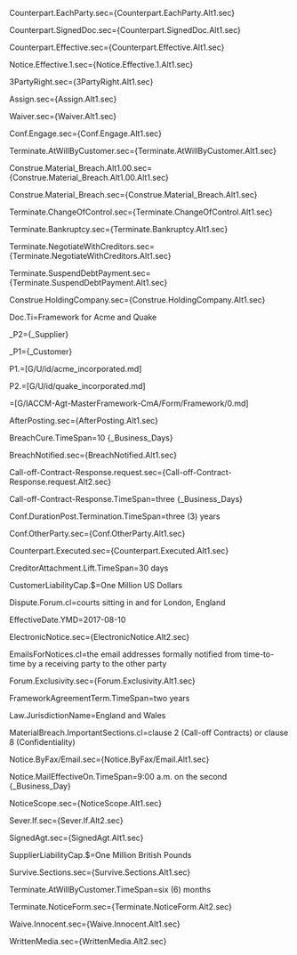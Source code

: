 Counterpart.EachParty.sec={Counterpart.EachParty.Alt1.sec}

Counterpart.SignedDoc.sec={Counterpart.SignedDoc.Alt1.sec}

Counterpart.Effective.sec={Counterpart.Effective.Alt1.sec}

Notice.Effective.1.sec={Notice.Effective.1.Alt1.sec}

3PartyRight.sec={3PartyRight.Alt1.sec}

Assign.sec={Assign.Alt1.sec}

Waiver.sec={Waiver.Alt1.sec}

Conf.Engage.sec={Conf.Engage.Alt1.sec}

Terminate.AtWillByCustomer.sec={Terminate.AtWillByCustomer.Alt1.sec}

Construe.Material_Breach.Alt1.00.sec={Construe.Material_Breach.Alt1.00.Alt1.sec}

Construe.Material_Breach.sec={Construe.Material_Breach.Alt1.sec}

Terminate.ChangeOfControl.sec={Terminate.ChangeOfControl.Alt1.sec}

Terminate.Bankruptcy.sec={Terminate.Bankruptcy.Alt1.sec}

Terminate.NegotiateWithCreditors.sec={Terminate.NegotiateWithCreditors.Alt1.sec}

Terminate.SuspendDebtPayment.sec={Terminate.SuspendDebtPayment.Alt1.sec}

Construe.HoldingCompany.sec={Construe.HoldingCompany.Alt1.sec}

Doc.Ti=Framework for Acme and Quake

_P2=<span id="Def.Supplier.sec">{_Supplier}</span>

_P1=<span id="Def.Customer.sec">{_Customer}</span>

P1.=[G/U/id/acme_incorporated.md]

P2.=[G/U/id/quake_incorporated.md]

=[G/IACCM-Agt-MasterFramework-CmA/Form/Framework/0.md]

AfterPosting.sec={AfterPosting.Alt1.sec}

BreachCure.TimeSpan=10 {_Business_Days}

BreachNotified.sec={BreachNotified.Alt1.sec}

Call-off-Contract-Response.request.sec={Call-off-Contract-Response.request.Alt2.sec}

Call-off-Contract-Response.TimeSpan=three {_Business_Days}

Conf.DurationPost.Termination.TimeSpan=three (3) years

Conf.OtherParty.sec={Conf.OtherParty.Alt1.sec}

Counterpart.Executed.sec={Counterpart.Executed.Alt1.sec}

CreditorAttachment.Lift.TimeSpan=30 days

CustomerLiabilityCap.$=One Million US Dollars

Dispute.Forum.cl=courts sitting in and for London, England

EffectiveDate.YMD=2017-08-10

ElectronicNotice.sec={ElectronicNotice.Alt2.sec}

EmailsForNotices.cl=the email addresses formally notified from time-to-time by a receiving party to the other party

Forum.Exclusivity.sec={Forum.Exclusivity.Alt1.sec}

FrameworkAgreementTerm.TimeSpan=two years

Law.JurisdictionName=England and Wales

MaterialBreach.ImportantSections.cl=clause 2 (Call-off Contracts) or clause 8 (Confidentiality) 

Notice.ByFax/Email.sec={Notice.ByFax/Email.Alt1.sec}

Notice.MailEffectiveOn.TimeSpan=9:00 a.m. on the second {_Business_Day}

NoticeScope.sec={NoticeScope.Alt1.sec}

Sever.If.sec={Sever.If.Alt2.sec}

SignedAgt.sec={SignedAgt.Alt1.sec}

SupplierLiabilityCap.$=One Million British Pounds

Survive.Sections.sec={Survive.Sections.Alt1.sec}

Terminate.AtWillByCustomer.TimeSpan=six (6) months

Terminate.NoticeForm.sec={Terminate.NoticeForm.Alt2.sec}

Waive.Innocent.sec={Waive.Innocent.Alt1.sec}

WrittenMedia.sec={WrittenMedia.Alt2.sec}